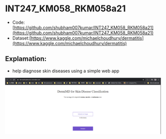 # INT247_KM058_RKM058a21
- Code:[https://github.com/shubham007kumar/INT247_KM058_RKM058a21](https://github.com/shubham007kumar/INT247_KM058_RKM058a21)
- Dataset:[https://www.kaggle.com/michaelchoudhury/dermatitis](https://www.kaggle.com/michaelchoudhury/dermatitis)

## Explamation:
- help diagnose skin diseases using a simple web app

![alt text](https://github.com/shubham007kumar/INT247_KM058_RKM058a21/blob/master/images/Capture.PNG)

